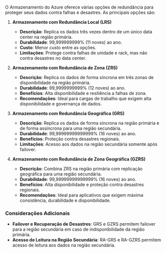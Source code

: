 
O Armazenamento do Azure oferece várias opções de redundância para proteger seus dados contra falhas e desastres. As principais opções são:

1. **Armazenamento com Redundância Local (LRS)**
    
    - **Descrição**: Replica os dados três vezes dentro de um único data center na região primária.
    - **Durabilidade**: 99,999999999% (11 noves) ao ano.
    - **Custo**: Menor custo entre as opções.
    - **Limitações**: Protege contra falhas de unidade e rack, mas não contra desastres no data center.
2. **Armazenamento com Redundância de Zona (ZRS)**
    
    - **Descrição**: Replica os dados de forma síncrona em três zonas de disponibilidade na região primária.
    - **Durabilidade**: 99,9999999999% (12 noves) ao ano.
    - **Benefícios**: Alta disponibilidade e resiliência a falhas de zona.
    - **Recomendações**: Ideal para cargas de trabalho que exigem alta disponibilidade e governança de dados.
3. **Armazenamento com Redundância Geográfica (GRS)**
    
    - **Descrição**: Replica os dados de forma síncrona na região primária e de forma assíncrona para uma região secundária.
    - **Durabilidade**: 99,99999999999999% (16 noves) ao ano.
    - **Benefícios**: Proteção contra desastres regionais.
    - **Limitações**: Acesso aos dados na região secundária somente após failover.
4. **Armazenamento com Redundância de Zona Geográfica (GZRS)**
    
    - **Descrição**: Combina ZRS na região primária com replicação geográfica para uma região secundária.
    - **Durabilidade**: 99,99999999999999% (16 noves) ao ano.
    - **Benefícios**: Alta disponibilidade e proteção contra desastres regionais.
    - **Recomendações**: Ideal para aplicativos que exigem máxima consistência, durabilidade e disponibilidade.

### **Considerações Adicionais**

- **Failover e Recuperação de Desastres**: GRS e GZRS permitem failover para a região secundária em caso de indisponibilidade da região primária.
- **Acesso de Leitura na Região Secundária**: RA-GRS e RA-GZRS permitem acesso de leitura aos dados na região secundária.